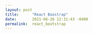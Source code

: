 ```yaml
---
layout: post
title:      "React Boostrap"
date:       2021-06-26 12:31:43 -0400
permalink:  react_bootstrap
---
```

